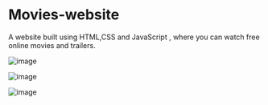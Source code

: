# Movies-website
A website built using HTML,CSS and JavaScript , where you can watch free online movies and trailers. 

![image](https://user-images.githubusercontent.com/67178658/151974470-28284d9a-36c9-4279-a577-1b9db868a63a.png)

![image](https://user-images.githubusercontent.com/67178658/151974571-f84ce737-92d8-4612-b8fd-0770cee17740.png)

![image](https://user-images.githubusercontent.com/67178658/151974638-28df77b6-eb25-49d8-94ee-be2273eac980.png)
